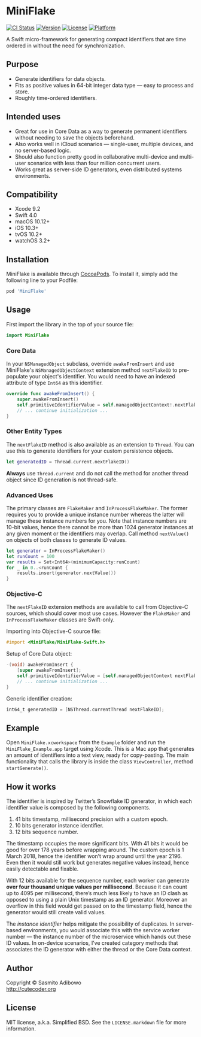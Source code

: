 # MiniFlake

[![CI Status](http://img.shields.io/travis/adib/MiniFlake.svg?style=flat)](https://travis-ci.org/adib/MiniFlake)
[![Version](https://img.shields.io/cocoapods/v/MiniFlake.svg?style=flat)](http://cocoapods.org/pods/MiniFlake)
[![License](https://img.shields.io/cocoapods/l/MiniFlake.svg?style=flat)](http://cocoapods.org/pods/MiniFlake)
[![Platform](https://img.shields.io/cocoapods/p/MiniFlake.svg?style=flat)](http://cocoapods.org/pods/MiniFlake)

A Swift micro-framework for generating compact identifiers that are time ordered in without the need for synchronization.

## Purpose

- Generate identifiers for data objects.
- Fits as positive values in 64-bit integer data type — easy to process and store.
- Roughly time-ordered identifiers.

## Intended uses

- Great for use in Core Data as a way to generate permanent identifiers without needing to save the objects beforehand.
- Also works well in iCloud scenarios — single-user, multiple devices, and no server-based logic.
- Should also function pretty good in collaborative multi-device and multi-user scenarios with less than four million concurrent users.
- Works great as server-side ID generators, even distributed systems environments.

## Compatibility

- Xcode 9.2
- Swift 4.0
- macOS 10.12+
- iOS 10.3+
- tvOS 10.2+
- watchOS 3.2+

## Installation

MiniFlake is available through [CocoaPods](http://cocoapods.org). To install
it, simply add the following line to your Podfile:

```ruby
pod 'MiniFlake'
```

## Usage

First  import the library in the top of your source file:

```Swift
import MiniFlake
```

### Core Data

In your `NSManagedObject` subclass, override `awakeFromInsert` and use MiniFlake's `NSManagedObjectContext` extension method `nextFlakeID` to pre-populate your object's identifier. You would need to have an indexed attribute of type `Int64` as this identifier.

```Swift
override func awakeFromInsert() {
    super.awakeFromInsert()
    self.primitiveIdentifierValue = self.managedObjectContext!.nextFlakeID()
    // ... continue initialization ...
}
```

### Other Entity Types

The `nextFlakeID` method is also available as an extension to `Thread`. You can use this to generate identifiers for your custom persistence objects.

```Swift
let generatedID = Thread.current.nextFlakeID()
```

**Always** use `Thread.current` and do not call the method for another thread object since ID generation is not thread-safe.

### Advanced Uses

The primary classes are `FlakeMaker` and `InProcessFlakeMaker`. The former requires you to provide a unique instance number whereas the latter will manage these instance numbers for you. Note that instance numbers are 10-bit values, hence there cannot be more than 1024 generator instances at any given moment or the identifiers may overlap.  Call method `nextValue()` on objects of both classes to generate ID values.

```Swift
let generator = InProcessFlakeMaker()
let runCount = 100
var results = Set<Int64>(minimumCapacity:runCount)
for _ in 0..<runCount {
    results.insert(generator.nextValue())
}
```

### Objective-C

The `nextFlakeID` extension methods are available to call from Objective-C sources, which should cover most use cases. However the `FlakeMaker` and `InProcessFlakeMaker` classes are Swift-only.

Importing into Objective-C source file:

```Objective-C
#import <MiniFlake/MiniFlake-Swift.h>
```

Setup of Core Data object:

```Objective-C
-(void) awakeFromInsert {
    [super awakeFromInsert];
    self.primitiveIdentifierValue = [self.managedObjectContext nextFlakeID];
    // ... continue initialization ...
}
```

Generic identifier creation:

```Objective-C
int64_t generatedID = [NSThread.currentThread nextFlakeID];
```

## Example

Open `MiniFlake.xcworkspace` from the `Example` folder and run the `MiniFlake_Example.app` target using Xcode. This is a Mac app that generates an amount of identifiers into a text view, ready for copy-pasting. The main functionality that calls the library is inside the class `ViewController`, method `startGenerate()`.


## How it works

The identifier is inspired by Twitter’s Snowflake ID generator, in which each identifier value is composed by the following components.

1. 41 bits timestamp, millisecond precision with a custom epoch.
2. 10 bits generator instance identifier.
3. 12 bits sequence number.

The timestamp occupies the more significant bits. With 41 bits it would be good for over 178 years before wrapping around. The custom epoch is 1 March 2018, hence the identifier  won’t wrap around until the year 2196. Even then it would still work but generates negative values instead, hence easily detectable and fixable.

With 12 bits available for the sequence number, each worker can generate **over four thousand unique values per millisecond**. Because it can count up to 4095 per millisecond, there’s much less likely to have an ID clash as opposed to using a plain Unix timestamp as an ID generator. Moreover an overflow in this field would get passed on to the timestamp field, hence the generator would still create valid values.

The *instance identifier* helps mitigate the possibility of duplicates. In server-based environments, you would associate this with the service worker number — the instance number of the microservice which hands out these ID values. In on-device scenarios, I’ve created category methods that associates the ID generator with either the thread or the Core Data context.


## Author

Copyright © Sasmito Adibowo  
http://cutecoder.org

## License

MIT license, a.k.a. Simplified BSD. See the `LICENSE.markdown` file for more information.
